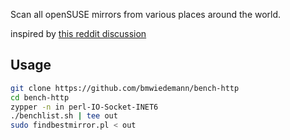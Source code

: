 Scan all openSUSE mirrors from various places around the world.

inspired by [this reddit discussion](https://www.reddit.com/r/openSUSE/comments/r82tyg/is_zypper_slow_for_you/)


## Usage
```bash
git clone https://github.com/bmwiedemann/bench-http
cd bench-http
zypper -n in perl-IO-Socket-INET6
./benchlist.sh | tee out
sudo findbestmirror.pl < out
```
